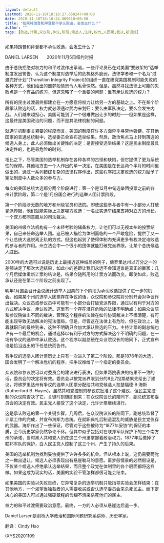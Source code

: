 ```yaml
---
layout: default
Lastmod: 2020-11-10T18:16:27.659247+00:00
date: 2020-11-10T18:16:24.869610+00:00
title: "如果特朗普和拜登都不承认败选，会发生什么？"
author: ""
tags: [败选,计票,众议院,争议,阶段,候选人,法律,权力,人团票,裁决,新语丝]
---
```


如果特朗普和拜登都不承认败选，会发生什么？

DANIEL LARSEN　　2020年11月5日纽约时报

由于总统拒绝对权力的和平过渡作出承诺，一些评论员已在对美国“要散架的”选举制度发出警告，认为这个制度对选举后的危机格外脆弱。法律学者和一个名为“过渡完好计划”(Transition Integrity Project)的组织一直在研究美国机制可能失败的各种方式，他们给出的噩梦般情景令人毛骨悚然。但是，虽然寻找法律上可能的失败点是一个有益的练习，但这忽略了一个重要的问题：谁有承认败选的权力？

所有的民主过渡最终都建立在一方愿意将权力让给另一方的基础之上。不在某个阶段承认败选的话，权力就必须通过武力来划归：要么由军队决定，要么会发生内战。人们越来越担心，美国可能到了一个很难做出让步的时刻——但如果是这样，这最终是美国政治的问题，而不是其法律机制的问题。

就选举机制事关紧要的程度而言，美国的制度在许多方面异乎寻常地强健。在其他国家的普通总统制中，选举委员会宣布选举结果。然后，政治焦点马上转到落选的候选人身上，此人必须做出关键性的决定：是否接受选举结果？这是民主制度最具决定性的，也是最危险的时刻。

相比之下，尽管美国的选举机制存在各种各样的古怪和缺陷，但它提供了更为系统性的保障。其他地方由一个人作出的单一决定，在美国是在长达两个半月的时间里做出的，通过一系列错综复杂的法律程序作出，这些程序把决定败选的权力赋予了宪法制度中人数众多的参与方。

每次的美国总统大选都分两个阶段进行：第一个是12月中旬选举团投票之前的各州计票阶段，第二个是1月份国会进行的选举人团计票阶段。

第一个阶段涉无数的地方和州级官员和法院。即使这些参与者中有一小部分人打破党派界限，他们就能实际上决定哪方败选：一名证实选举结果支持对立方的州长，一个双方都同意服从的司法裁决。

美国的州级立法机构有一个未经考验的储备权力，让他们可以无视本州的投票结果，自己来任命选举人团。这已被人描绘为体制面临的一个严峻危险，提供了又一个让总统大选脱离正轨的方式。但这也起到了使得体制内充满更多有权决定谁败选的参与者的作用。州立法会中一个很小的团体就能打破党派界限，让某个总统候选人胜出。

2000年的大选可以说是历史上最接近这种结局的例子，佛罗里达州以万分之一的差额决定了那次大选结果，如此小的差距让我们永远不会知道谁是真正的赢家：几个月后媒体重新计票的结论是，结果会随所用的计票方法而改变。即使如此，败选承认还是在第二个阶段之前出现了。

明年1月国会召开会议统计选举人团票的下个阶段为承认败选提供了进一步的机会。如果某个州的选举人团票存在争议的话，众议院和参议院将分别开会对争议作出裁决。众议员或参议员中可能有一小部分会打破党派界限，通过以有利于对方的方式解决争议，承认败选。这里有一个存在潜在危险的法律不明确点：如果众议院和参议院做出不同的裁决，管理这个程序的法律在如何协调裁决上不很清楚，有可能出现导致无法解决的宪法僵局。但是，尽管这在法律上有危险，但在政治上，随着就职日的最终到来，这种不明确只会加大承认败选的压力。主持计票的副总统也许有一个最后的机会，通过选择以有利于对方的方式解决这个不明确的问题，在一场有争议的选举中承认败选。这个程序以副总统在众议院议长的陪同下，正式宣布谁是恰当选出的下任总统而告终。

有争议的选举人团计票历史上只有一次进入了第二个阶段。那是1876年的大选，国会发明了一个解决危机的程序，把争议推给了一个指定的委员会。

众议院和参议院可以对委员会的建议进行表决，但如果两院表决的结果不一致的话，委员会的决定将有效。委员会以按党派界限划分的8比7投票结果先给出了建议，将佛罗里达州有争议的选举人团票分配给共和党候选人拉瑟福德·B·海斯(Rutherford B. Hayes)。虽然共和党控制的参议院批准了这个建议，但民主党控制的众议院否决了它。关键时刻随即到来：在众议院议长的陪同下，副总统宣布委员会的决定有效。民主党人接受了这个决定，允许计票继续进行。

这是承认败选的第一个关键步骤。几周后，在众议院议长的陪同下，副总统监督了计票工作的完成，并宣布海斯为总统。在就职典礼后制造混乱的威胁是民主党仅存的武器。海斯作出了一些保证，尽管对于这些被称为“1877年妥协”的保证的本质，至今历史学家仍然争论不休。但其中似乎包括对在联邦军队保护下的三个南方州的承诺，当时黑人共和党人仍在这三个州里掌握着政治权力。1877年后撤掉了联邦军队的保护，白人民主党人控制了这三个州，产生了持久的后果。

美国的选举机制为找到妥协提供了许许多多的机会。但从根本上说，这仍需要两党之一做出退让。候选人必须表现出有悬崖勒马的意愿。噩梦般情景的必然假设是，不仅某个候选人拒绝承认选举结果，而且整个政党在体制里的各个层面都将这样做。如果这成为现实的话，美国的实验不管怎样都很可能会结束。

如果美国的实验以失败告终，它异常复杂的选举机制只能指导实验会怎样结束：在其他地方，一个渴望当独裁者的人需要收买或否认选举委员会来杀死民主。而下定决心的美国人可以通过强硬章程的含糊不清来杀死他们的民主。

权力的和平过渡需要政治意愿。最终，一方的人必须从悬崖边后退一步。

Daniel Larsen是剑桥大学政治和国际问题研究系讲师、历史学家。

翻译：Cindy Hao

(XYS20201109

